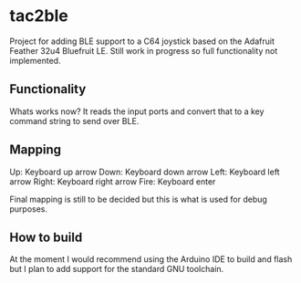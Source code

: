 # tac2ble
Project for adding BLE support to a C64 joystick based on the Adafruit Feather 32u4 Bluefruit LE.
Still work in progress so full functionality not implemented.

## Functionality
Whats works now? It reads the input ports and convert that to a key command string to send over BLE.

## Mapping
Up:    Keyboard up arrow
Down:  Keyboard down arrow
Left:  Keyboard left arrow
Right: Keyboard right arrow
Fire:  Keyboard enter

Final mapping is still to be decided but this is what is used for debug purposes.

## How to build
At the moment I would recommend using the Arduino IDE to build and flash but I plan to add support for the standard GNU toolchain.
